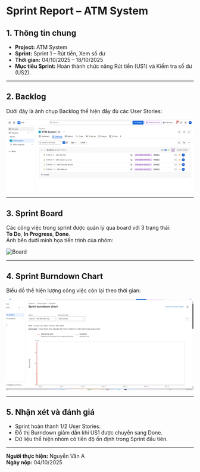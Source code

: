 # Sprint Report – ATM System

## 1. Thông tin chung
- **Project:** ATM System  
- **Sprint:** Sprint 1 – Rút tiền, Xem số dư  
- **Thời gian:** 04/10/2025 – 18/10/2025  
- **Mục tiêu Sprint:** Hoàn thành chức năng Rút tiền (US1) và Kiểm tra số dư (US2).  

---

## 2. Backlog
Dưới đây là ảnh chụp Backlog thể hiện đầy đủ các User Stories:

![Backlog](/Lab09/Backlog.png)

---

## 3. Sprint Board
Các công việc trong sprint được quản lý qua board với 3 trạng thái:  
**To Do**, **In Progress**, **Done**.  
Ảnh bên dưới minh họa tiến trình của nhóm:

![Board](board.png)

---

## 4. Sprint Burndown Chart
Biểu đồ thể hiện lượng công việc còn lại theo thời gian:

![Burndown Chart](burndown.png)

---

## 5. Nhận xét và đánh giá
- Sprint hoàn thành 1/2 User Stories.  
- Đồ thị Burndown giảm dần khi US1 được chuyển sang Done.  
- Dữ liệu thể hiện nhóm có tiến độ ổn định trong Sprint đầu tiên.

---

**Người thực hiện:** Nguyễn Văn A  
**Ngày nộp:** 04/10/2025
